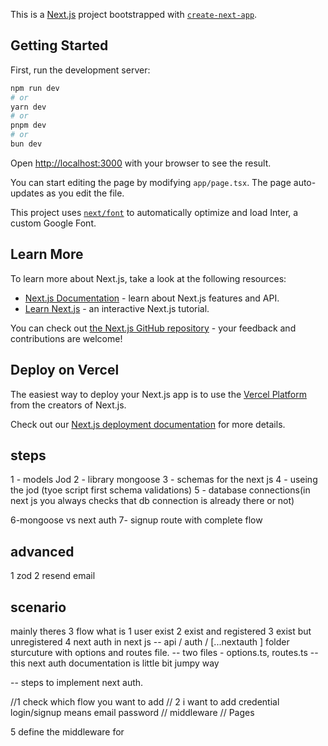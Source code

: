 This is a [Next.js](https://nextjs.org/) project bootstrapped with [`create-next-app`](https://github.com/vercel/next.js/tree/canary/packages/create-next-app).

## Getting Started

First, run the development server:

```bash
npm run dev
# or
yarn dev
# or
pnpm dev
# or
bun dev
```

Open [http://localhost:3000](http://localhost:3000) with your browser to see the result.

You can start editing the page by modifying `app/page.tsx`. The page auto-updates as you edit the file.

This project uses [`next/font`](https://nextjs.org/docs/basic-features/font-optimization) to automatically optimize and load Inter, a custom Google Font.

## Learn More

To learn more about Next.js, take a look at the following resources:

- [Next.js Documentation](https://nextjs.org/docs) - learn about Next.js features and API.
- [Learn Next.js](https://nextjs.org/learn) - an interactive Next.js tutorial.

You can check out [the Next.js GitHub repository](https://github.com/vercel/next.js/) - your feedback and contributions are welcome!

## Deploy on Vercel

The easiest way to deploy your Next.js app is to use the [Vercel Platform](https://vercel.com/new?utm_medium=default-template&filter=next.js&utm_source=create-next-app&utm_campaign=create-next-app-readme) from the creators of Next.js.

Check out our [Next.js deployment documentation](https://nextjs.org/docs/deployment) for more details.


## steps 
1 - models Jod 
2 - library mongoose
3 - schemas for the next js
4 - useing the jod (tyoe script first schema validations)
5 - database connections(in next js you always checks that db connection is already there or not)

6-mongoose vs next auth
7- signup route with complete flow



## advanced
1 zod
2 resend email

## scenario
mainly theres 3 flow what is 
1 user exist
2 exist and registered 
3 exist but unregistered
4 next auth in next js
 -- api / auth / [...nextauth ] folder sturcuture with options and routes file.
-- two files - options.ts, routes.ts
-- this next auth documentation is little bit jumpy way 

-- steps to implement next auth.

//1 check which flow you want to add
// 2 i want to add credential login/signup means email password
// middleware
// Pages

 5 define the middleware for  